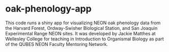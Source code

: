 # oak-phenology-app

This code runs a shiny app for visualizing NEON oak phenology data from the Harvard Forest, Ordway-Swisher Biological Station, and San Joaquin Experimental Range NEON sites. It was developed by Jackie Matthes at Wellesley College for teaching in Introduction to Organismal Biology as part of the QUBES NEON Faculty Mentoring Network. 

